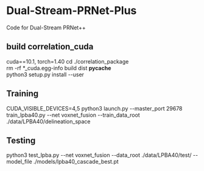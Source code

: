 # Dual-Stream-PRNet-Plus  

Code for Dual-Stream PRNet++  

## build correlation_cuda  
  cuda==10.1, torch=1.40
  cd ./correlation_package  
  rm -rf *_cuda.egg-info build dist __pycache__  
  python3 setup.py install --user  

## Training  
  CUDA_VISIBLE_DEVICES=4,5 python3 launch.py --master_port 29678 train_lpba40.py --net voxnet_fusion --train_data_root ./data/LPBA40/delineation_space 
## Testing  
  python3 test_lpba.py --net voxnet_fusion --data_root ./data/LPBA40/test/ --model_file ./models/lpba40_cascade_best.pt 

